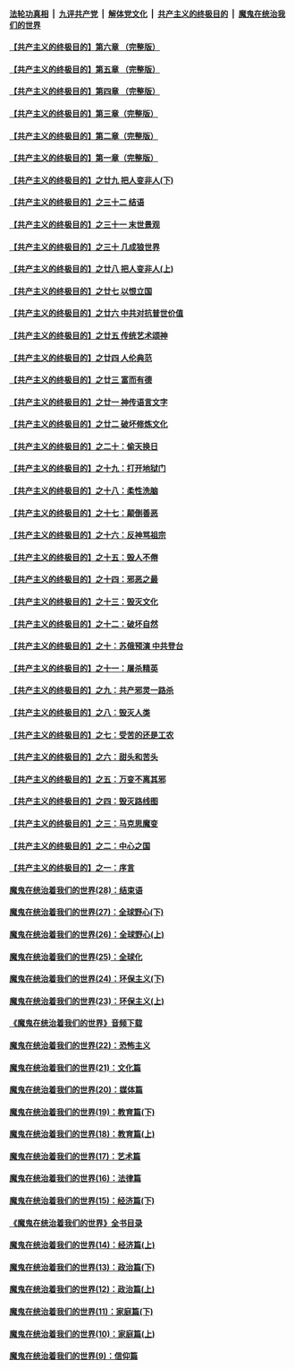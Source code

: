 ####  [法轮功真相](../../../../basic/blob/master/README.md?t=06281802) &nbsp;|&nbsp; [九评共产党](../../../../9ping.md/blob/master/README.md?t=06281802) &nbsp;|&nbsp; [解体党文化](../../../../jtdwh.md/blob/master/README.md?t=06281802)  &nbsp;|&nbsp; [共产主义的终极目的](../../../../gczydzjmd.md/blob/master/README.md?t=06281802) &nbsp;|&nbsp; [魔鬼在统治我们的世界](../../../../mgztzwmdsj.md/blob/master/README.md?t=06281802) 

#### [【共产主义的终极目的】第六章 （完整版）](../pages/nsc422/n11428913.md?t=06281802) 

#### [【共产主义的终极目的】第五章 （完整版）](../pages/nsc422/n11428912.md?t=06281802) 

#### [【共产主义的终极目的】第四章 （完整版）](../pages/nsc422/n11428907.md?t=06281802) 

#### [【共产主义的终极目的】第三章（完整版）](../pages/nsc422/n11428848.md?t=06281802) 

#### [【共产主义的终极目的】第二章（完整版）](../pages/nsc422/n11428831.md?t=06281802) 

#### [【共产主义的终极目的】第一章（完整版）](../pages/nsc422/n11417651.md?t=06281802) 

#### [【共产主义的终极目的】之廿九 把人变非人(下)](../pages/nsc422/n11344140.md?t=06281802) 

#### [【共产主义的终极目的】之三十二 结语](../pages/nsc422/n11360535.md?t=06281802) 

#### [【共产主义的终极目的】之三十一 末世景观](../pages/nsc422/n11351129.md?t=06281802) 

#### [【共产主义的终极目的】之三十 几成狼世界](../pages/nsc422/n11348280.md?t=06281802) 

#### [【共产主义的终极目的】之廿八 把人变非人(上)](../pages/nsc422/n11340492.md?t=06281802) 

#### [【共产主义的终极目的】之廿七 以恨立国](../pages/nsc422/n11336944.md?t=06281802) 

#### [【共产主义的终极目的】之廿六 中共对抗普世价值](../pages/nsc422/n11324785.md?t=06281802) 

#### [【共产主义的终极目的】之廿五 传统艺术颂神](../pages/nsc422/n11296396.md?t=06281802) 

#### [【共产主义的终极目的】之廿四 人伦典范](../pages/nsc422/n11296397.md?t=06281802) 

#### [【共产主义的终极目的】之廿三 富而有德](../pages/nsc422/n11283598.md?t=06281802) 

#### [【共产主义的终极目的】之廿一 神传语言文字](../pages/nsc422/n11263265.md?t=06281802) 

#### [【共产主义的终极目的】之廿二 破坏修炼文化](../pages/nsc422/n11245728.md?t=06281802) 

#### [【共产主义的终极目的】之二十：偷天换日](../pages/nsc422/n11238846.md?t=06281802) 

#### [【共产主义的终极目的】之十九：打开地狱门](../pages/nsc422/n11206376.md?t=06281802) 

#### [【共产主义的终极目的】之十八：柔性洗脑](../pages/nsc422/n11199994.md?t=06281802) 

#### [【共产主义的终极目的】之十七：颠倒善恶](../pages/nsc422/n11179782.md?t=06281802) 

#### [【共产主义的终极目的】之十六：反神骂祖宗](../pages/nsc422/n11166798.md?t=06281802) 

#### [【共产主义的终极目的】之十五：毁人不倦](../pages/nsc422/n11166792.md?t=06281802) 

#### [【共产主义的终极目的】之十四：邪恶之最](../pages/nsc422/n11150249.md?t=06281802) 

#### [【共产主义的终极目的】之十三：毁灭文化](../pages/nsc422/n11135227.md?t=06281802) 

#### [【共产主义的终极目的】之十二：破坏自然](../pages/nsc422/n11135214.md?t=06281802) 

#### [【共产主义的终极目的】之十：苏俄预演 中共登台](../pages/nsc422/n11118424.md?t=06281802) 

#### [【共产主义的终极目的】之十一：屠杀精英](../pages/nsc422/n11118442.md?t=06281802) 

#### [【共产主义的终极目的】之九：共产邪灵一路杀](../pages/nsc422/n11114139.md?t=06281802) 

#### [【共产主义的终极目的】之八：毁灭人类](../pages/nsc422/n11108503.md?t=06281802) 

#### [【共产主义的终极目的】之七：受苦的还是工农](../pages/nsc422/n11101809.md?t=06281802) 

#### [【共产主义的终极目的】之六：甜头和苦头](../pages/nsc422/n11096971.md?t=06281802) 

#### [【共产主义的终极目的】之五：万变不离其邪](../pages/nsc422/n11091285.md?t=06281802) 

#### [【共产主义的终极目的】之四：毁灭路线图](../pages/nsc422/n11086284.md?t=06281802) 

#### [【共产主义的终极目的】之三：马克思魔变](../pages/nsc422/n11061941.md?t=06281802) 

#### [【共产主义的终极目的】之二：中心之国](../pages/nsc422/n11047728.md?t=06281802) 

#### [【共产主义的终极目的】之一：序言](../pages/nsc422/n11086077.md?t=06281802) 

#### [魔鬼在统治着我们的世界(28)：结束语](../pages/nsc422/n10936246.md?t=06281802) 

#### [魔鬼在统治着我们的世界(27)：全球野心(下)](../pages/nsc422/n10928319.md?t=06281802) 

#### [魔鬼在统治着我们的世界(26)：全球野心(上)](../pages/nsc422/n10900318.md?t=06281802) 

#### [魔鬼在统治着我们的世界(25)：全球化](../pages/nsc422/n10788205.md?t=06281802) 

#### [魔鬼在统治着我们的世界(24)：环保主义(下)](../pages/nsc422/n10695307.md?t=06281802) 

#### [魔鬼在统治着我们的世界(23)：环保主义(上)](../pages/nsc422/n10688613.md?t=06281802) 

#### [《魔鬼在统治着我们的世界》音频下载](../pages/nsc422/n10635553.md?t=06281802) 

#### [魔鬼在统治着我们的世界(22)：恐怖主义](../pages/nsc422/n10614727.md?t=06281802) 

#### [魔鬼在统治着我们的世界(21)：文化篇](../pages/nsc422/n10597706.md?t=06281802) 

#### [魔鬼在统治着我们的世界(20)：媒体篇](../pages/nsc422/n10586579.md?t=06281802) 

#### [魔鬼在统治着我们的世界(19)：教育篇(下)](../pages/nsc422/n10564808.md?t=06281802) 

#### [魔鬼在统治着我们的世界(18)：教育篇(上)](../pages/nsc422/n10526970.md?t=06281802) 

#### [魔鬼在统治着我们的世界(17)：艺术篇](../pages/nsc422/n10499093.md?t=06281802) 

#### [魔鬼在统治着我们的世界(16)：法律篇](../pages/nsc422/n10485969.md?t=06281802) 

#### [魔鬼在统治着我们的世界(15)：经济篇(下)](../pages/nsc422/n10469975.md?t=06281802) 

#### [《魔鬼在统治着我们的世界》全书目录](../pages/nsc422/n10464261.md?t=06281802) 

#### [魔鬼在统治着我们的世界(14)：经济篇(上)](../pages/nsc422/n10457370.md?t=06281802) 

#### [魔鬼在统治着我们的世界(13)：政治篇(下)](../pages/nsc422/n10448270.md?t=06281802) 

#### [魔鬼在统治着我们的世界(12)：政治篇(上)](../pages/nsc422/n10444576.md?t=06281802) 

#### [魔鬼在统治着我们的世界(11)：家庭篇(下)](../pages/nsc422/n10440961.md?t=06281802) 

#### [魔鬼在统治着我们的世界(10)：家庭篇(上)](../pages/nsc422/n10435448.md?t=06281802) 

#### [魔鬼在统治着我们的世界(9)：信仰篇](../pages/nsc422/n10432159.md?t=06281802) 

